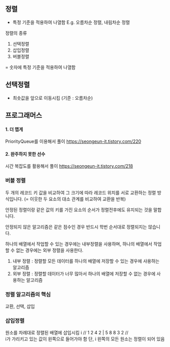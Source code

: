 
## 정렬
* 특정 기준을 적용하여 나열함
E.g. 오름차순 정렬, 내림차순 정렬

정렬의 종류
1. 선택정렬
2. 삽입정렬
3. 버블정렬

= 숫자에 특정 기준을 적용하여 나열함

## 선택정렬
* 최솟값을 앞으로 이동시킴 (기준 : 오름차순)



## 프로그래머스
#### 1. 더 맵게
PriorityQueue를 이용해서 풀이
https://seongeun-it.tistory.com/220

#### 2. 완주하지 못한 선수
시간 복잡도를 활용해서 풀이
https://seongeun-it.tistory.com/218

### 버블 정렬

두 개의 레코드 키 값을 비교하여 그 크기에 따라 레코드 위치를 서로 교환하는 정렬 방식입니다. (= 이웃한 두 요소의 대소 관계를 비교하여 교환을 반복)

안정된 정렬이랑 같은 값의 키를 가진 요소의 순서가 정렬전후에도 유지되는 것을 말합니다.

안정되지 않은 알고리즘은 같은 점수인 경우 반드시 학번 순서대로 정렬되지는 않습니다.

하나의 배열에서 작업할 수 있는 경우에는 내부정렬을 사용하며, 하나의 배열에서 작업할 수 없는 경우에는 외부 정렬을 사용한다.

1. 내부 정렬 : 정렬할 모든 데이터를 하나의 배열에 저장할 수 있는 경우에 사용하는 알고리즘
2. 외부 정렬 : 정렬할 데이터가 너무 많아서 하나의 배열에 저장할 수 없는 경우에 사용하는 알고리즘

### 정렬 알고리즘의 핵심

교환, 선택, 삽입

### 삽입정렬
원소를 차례대로 정렬된 배열에 삽입시킴
             i
// 1 2 4 2 | 5 8 8 3 2
//                    
i가 가리키고 있는 값이 왼쪽으로 들어가야 함
단, i 왼쪽의 모든 원소는 정렬이 되어 있음
